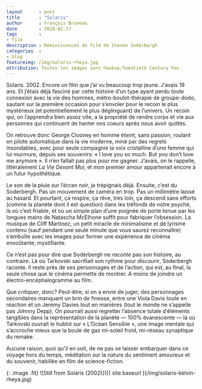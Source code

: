 ```yaml
---
layout      : post
title       : "Solaris"
author      : François Bruneau
date        : 2018-02-17
tags        :
- film
description : Réminiscences du film de Steven Soderbergh
categories  :
- blog
featureimg: /img/solaris-rheya.jpg
attribution: Toutes les images sont ©&nbsp;Twentieth Century Fox.
---
```


Solaris. 2002. Encore un film que j’ai vu beaucoup trop jeune. J’avais 19 ans. Et j’étais déjà fasciné par cette histoire d’un type ayant perdu toute connexion avec la vie des hommes, métro-boulot-thérapie de groupe-dodo, sautant sur la première occasion pour s’envoler pour le recoin le plus mystérieux (et potentiellement le plus déglinguant) de l’univers. Un recoin qui, on l’apprendra bien assez vite, a la propriété de rendre corps et vie aux personnes qui continuent de hanter nos coeurs après nous avoir quittés.

On retrouve donc George Clooney en homme éteint, sans passion, roulant en pilote automatique dans la vie moderne, miné par des regrets insondables, avec pour seule compagnie la voix cristalline d’une femme qui lui murmure, depuis ses souvenirs: «&nbsp;I love you so much. But you don’t love me anymore&nbsp;». 
Il n’en fallait pas plus pour me gagner. J’avais, on le rappelle, littéralement *La Vie Devant Moi*, et mon premier amour appartenait encore à un futur hypothétique.

Le son de la pluie sur l’écran noir, je trépignais déjà. Ensuite, c’est du Soderbergh. Pas un mouvement de caméra en trop. Pas un millimètre laissé au hasard. Et pourtant, ça respire, ça rêve, très loin, ça descend sans efforts (comme la planète dont il est question) dans les tréfonds de notre psyché, là où c’est friable, et où un simple plan d’une poignée de porte tenue par les longues mains de Natascha McElhone suffit pour fabriquer l’obsession. La musique de Cliff Martinez, un petit miracle de minimalisme et de lyrisme contenu (sauf pendant une seule minute que vous saurez reconnaître) s’emboîte avec les images pour former une expérience de cinéma envoûtante, mystifiante. 

Ce n’est pas pour dire que Soderbergh ne *raconte* pas son histoire, au contraire. Là où Tarkovski sacrifiait son rythme pour *discourir*, Soderbergh raconte. Il reste près de ses personnages et de l’action, qui est, au final, la seule chose que le cinéma permette de montrer. A moins de joindre un électro-encéphalogramme au film.

Que *critiquer*, donc? Peut-être, si on a envie de juger, des personnages secondaires manquant un brin de finesse, entre une Viola Davis toute en réaction et un Jeremy Davies tout en manières (tout le monde ne s’appelle pas Johnny Depp). 
On pourrait aussi regretter l’absence totale d’éléments tangibles dans la représentation de la planète — 100% évanescente — là où Tarkovski ouvrait le hublot sur « L’Océan Sensible », une image mentale qui s’accroche mieux que la boule de gaz mi-soleil froid, mi-réseau synaptique du remake.

Aucune raison, quoi qu'il en soit, de ne pas se laisser embarquer dans ce voyage hors du temps, méditation sur la nature du sentiment amoureux et du souvenir, habillée en film de science-fiction.

{: .image .fit}
![Still from Solaris (2002)]({{ site.baseurl }}/img/solaris-kelvin-rheya.jpg)